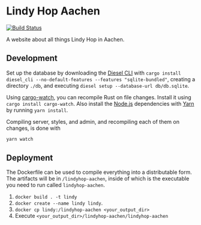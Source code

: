 # Lindy Hop Aachen

[![Build Status](https://travis-ci.org/Y0hy0h/lindyhop-aachen.svg?branch=master)](https://travis-ci.org/Y0hy0h/lindyhop-aachen)

A website about all things Lindy Hop in Aachen.

## Development
Set up the database by downloading the [Diesel CLI] with `cargo install diesel_cli --no-default-features --features "sqlite-bundled"`, creating a directory `./db`, and executing `diesel setup --database-url db/db.sqlite`.

Using [cargo-watch], you can recompile Rust on file changes. Install it using `cargo install cargo-watch`. Also install the [Node.js] dependencies with [Yarn] by running `yarn install`.

Compiling server, styles, and admin, and recompiling each of them on changes, is done with
```bash
yarn watch
```

## Deployment
The Dockerfile can be used to compile everything into a distributable form. The artifacts will be in `/lindyhop-aachen`, inside of which is the executable you need to run called `lindyhop-aachen`.

1. `docker build . -t lindy`
2. `docker create --name lindy lindy`.
3. `docker cp lindy:/lindyhop-aachen <your_output_dir>`
3. Execute `<your_output_dir>/lindyhop-aachen/lindyhop-aachen`

[cargo-watch]: https://github.com/passcod/cargo-watch
[Node.js]: https://nodejs.org/en/
[Yarn]: https://yarnpkg.com/lang/en/
[Diesel CLI]: https://github.com/diesel-rs/diesel/tree/master/diesel_cli#installation